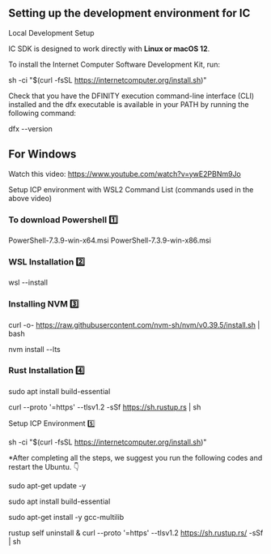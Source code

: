 ## Setting up the development environment for IC
Local Development Setup

IC SDK is designed to work directly with **Linux or macOS 12**.

To install the Internet Computer Software Development Kit, run:

sh -ci "$(curl -fsSL https://internetcomputer.org/install.sh)"

Check that you have the DFINITY execution command-line interface (CLI) installed and the dfx executable is available in your PATH by running the following command:

dfx --version

## For Windows

Watch this video: https://www.youtube.com/watch?v=ywE2PBNm9Jo

Setup ICP environment with WSL2 Command List (commands used in the above video)

### To download Powershell 1️⃣

PowerShell-7.3.9-win-x64.msi
PowerShell-7.3.9-win-x86.msi

### WSL Installation 2️⃣

wsl --install

### Installing NVM 3️⃣

curl -o- https://raw.githubusercontent.com/nvm-sh/nvm/v0.39.5/install.sh | bash

nvm install --lts

### Rust Installation 4️⃣

sudo apt install build-essential

curl --proto '=https' --tlsv1.2 -sSf https://sh.rustup.rs | sh

Setup ICP Environment 5️⃣

sh -ci "$(curl -fsSL https://internetcomputer.org/install.sh)"

*After completing all the steps, we suggest you run the following codes and restart the Ubuntu. 👇

sudo apt-get update -y 

sudo apt install build-essential

sudo apt-get install -y gcc-multilib

rustup self uninstall & curl --proto '=https' --tlsv1.2 https://sh.rustup.rs/ -sSf | sh
